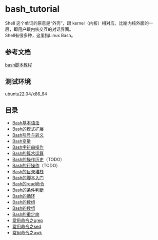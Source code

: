 # bash_tutorial
Shell 这个单词的原意是“外壳”，跟 kernel（内核）相对应，比喻内核外面的一层，即用户跟内核交互的对话界面。  
Shell有很多种，这里指Linux Bash。

## 参考文档
[bash脚本教程](https://wangdoc.com/bash/intro)

## 测试环境  
ubuntu22.04/x86_64  

## 目录  
- [Bash基本语法](./basic/basic.md)   
- [Bash的模式扩展](./extension/extension.md)  
- [Bash引号与转义](./quote/quote.md)  
- [Bash变量](./var/var.md) 
- [Bash字符串操作](./string/string.md) 
- [Bash的算术运算](./arithmetic/arithmetic.md) 
- [Bash的操作历史](./history/history.md)（TODO）
- [Bash的行操作](./line/line.md)（TODO）
- [Bash的目录堆栈](./dir/dir.md)
- [Bash的脚本入门](./scripts/scripts.md)
- [Bash的read命令](./read/read.md)
- [Bash的条件判断](./condition/condition.md)
- [Bash的循环](./loop/loop.md)
- [Bash的数组](./array/array.md)
- [Bash的数组](./array/array.md)
- [Bash的重定向](./redirect/redirect.md)
- [常用命令之grep](./grep/grep.md)  
- [常用命令之sed](./sed/sed.md)  
- [常用命令之awk](./awk/awk.md)  
